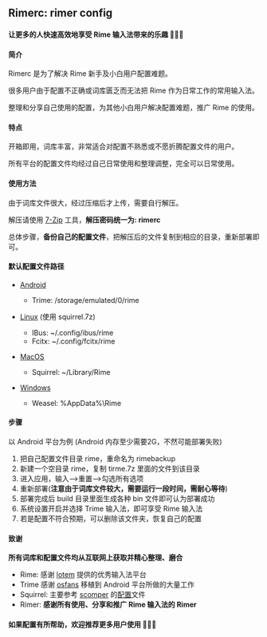 ## Rimerc: rimer config

#### 让更多的人快速高效地享受 Rime 输入法带来的乐趣 🎉🎉🎉

#### 简介

Rimerc 是为了解决 Rime 新手及小白用户配置难题。

很多用户由于配置不正确或词库匮乏而无法把 Rime 作为日常工作的常用输入法。

整理和分享自己使用的配置，为其他小白用户解决配置难题，推广 Rime 的使用。

#### 特点

开箱即用，词库丰富，非常适合对配置不熟悉或不愿折腾配置文件的用户。

所有平台的配置文件均经过自己日常使用和整理调整，完全可以日常使用。

#### 使用方法

由于词库文件很大，经过压缩后才上传，需要自行解压。

解压请使用 [7-Zip](https://www.7-zip.org/) 工具，**解压密码统一为: rimerc**

总体步骤，**备份自己的配置文件**，把解压后的文件复制到相应的目录，重新部署即可。

#### 默认配置文件路径

- [Android](https://github.com/osfans/trime)
  - Trime: /storage/emulated/0/rime

- [Linux](https://github.com/rime/ibus-rime) (使用 squirrel.7z)

  - IBus: ~/.config/ibus/rime
  - Fcitx: ~/.config/fcitx/rime

- [MacOS](https://github.com/rime/squirrel)

  - Squirrel: ~/Library/Rime

- [Windows](https://github.com/rime/weasel)

  - Weasel: %AppData%\Rime

#### 步骤

以 Android 平台为例 (Android 内存至少需要2G，不然可能部署失败)

1. 把自己配置文件目录 rime，重命名为 rimebackup
2. 新建一个空目录 rime，复制 tirme.7z 里面的文件到该目录
3. 进入应用，输入-->重置-->勾选所有选项
4. 重新部署(**注意由于词库文件较大，需要运行一段时间，需耐心等待**)
5. 部署完成后 build 目录里面生成各种 bin 文件即可认为部署成功
6. 系统设置开启并选择 Trime 输入法，即可享受 Rime 输入法
7. 若是配置不符合预期，可以删除该文件夹，恢复自己的配置

#### 致谢

**所有词库和配置文件均从互联网上获取并精心整理、磨合**
- Rime: 感谢 [lotem](https://github.com/lotem) 提供的优秀输入法平台
- Trime 感谢 [osfans](https://github.com/osfans) 移植到 Android 平台所做的大量工作
- Squirrel: 主要参考 [scomper](https://github.com/scomper) 的[配置](https://github.com/scomper/Rime)文件 
- Rimer: **感谢所有使用、分享和推广 Rime 输入法的 Rimer**

#### 如果配置有所帮助，欢迎推荐更多用户使用 🥳🥳🥳

